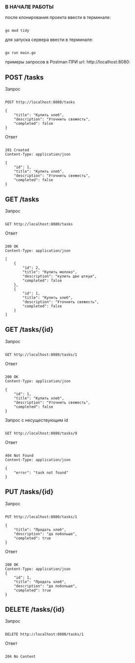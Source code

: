 ### В НАЧАЛЕ РАБОТЫ

после клонирования проекта ввести в терминале:

```

go mod tidy
```

для запуска сервера ввести в терминале:

```

go run main.go
```

примеры запросов в Postman ПРИ url: http://localhost:8080:

## POST /tasks

Запрос

```

POST http://localhost:8080/tasks

{
    "title": "Купить хлеб",
    "description": "Уточнить свежесть",
    "completed": false
}
```

Ответ

```

201 Created
Content-Type: application/json

{
    "id": 1,
    "title": "Купить хлеб",
    "description": "Уточнить свежесть",
    "completed": false
}
```

## GET /tasks

Запрос

```

GET http://localhost:8080/tasks
```

Ответ

```

200 OK
Content-Type: application/json

[
    {
        "id": 2,
        "title": "Купить молоко",
        "description": "купить две шткуи",
        "completed": false
    },
    {
        "id": 1,
        "title": "Купить хлеб",
        "description": "Уточнить свежесть",
        "completed": false
    }
]
```

## GET /tasks/{id}

Запрос

```

GET http://localhost:8080/tasks/1
```

Ответ

```

200 OK
Content-Type: application/json

{
    "id": 1,
    "title": "Купить хлеб",
    "description": "Уточнить свежесть",
    "completed": false
}
```

Запрос с несуществующим id

```

GET http://localhost:8080/tasks/9
```

Ответ

```

404 Not Found
Content-Type: application/json

{
    "error": "task not found"
}
```

## PUT /tasks/{id}

Запрос

```

PUT http://localhost:8080/tasks/1

{
    "title": "Продать хлеб",
    "description": "да побольше",
    "completed": true
}
```

Ответ

```

200 OK
Content-Type: application/json
{
    "id": 1,
    "title": "Продать хлеб",
    "description": "да побольше",
    "completed": true
}
```
## DELETE /tasks/{id}

Запрос

```

DELETE http://localhost:8080/tasks/1
```

Ответ

```

204 No Content
```
